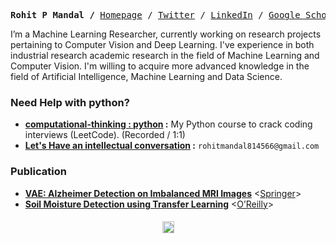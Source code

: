 
  
  <p><pre align="center">
<strong>Rohit P Mandal /</strong> <a href="https://xiaowuc2.vercel.app">​Homepage​</a> / <a href="https://twitter.com/xiaowuc2">Twitter</a> / <a href="https://linkedin.com/in/xiaowuc2">​LinkedIn​</a> / <a href="https://scholar.google.com/citations?user=iHd8-ZkAAAAJ&hl=en">​Google Scholar​</a> / <a href="https://leetcode.com/xiaowuc2">​LeetCode​</a> / <a href="https://www.youtube.com/channel/UCX7oe66V8zyFpAJyMfPL9VA">​YouTube​</a></pre></p>

 I’m a Machine Learning Researcher, currently working on research  projects pertaining to Computer Vision and Deep Learning.  I've experience in both industrial research academic research in  the field of Machine Learning and Computer Vision. I'm willing to acquire more advanced knowledge in the field of Artificial Intelligence, Machine Learning and Data Science.


### Need Help with python?
- **[computational-thinking : python](https://xiaowuc2.vercel.app/posts/computational-thinking-python) :** My Python course to crack coding interviews (LeetCode). (Recorded / 1:1)
- **[Let's Have an intellectual conversation](https://www.linkedin.com/in/xiaowuc2/) :** `rohitmandal814566@gmail.com`


### Publication ​
   - **[VAE: Alzheimer Detection on Imbalanced MRI Images](https://github.com/xiaowuc2/VAE-Alzheimer-Detection-Using-Imbalanced-MRI-Images)**  <[Springer](https://link.springer.com/chapter/10.1007/978-981-19-1657-1_14)>
   - **[Soil Moisture Detection using Transfer Learning]()** <[O’Reilly](https://www.oreilly.com/library/view/intelligent-decision-support/9781119896432/c10.xhtml)>


 <h4 align="center">
</p>
<p align="center">
 <td><img src="https://profile-counter.glitch.me/xiaowuc2/count.svg" alt="Visitors" height="19" /></td>
</p>
